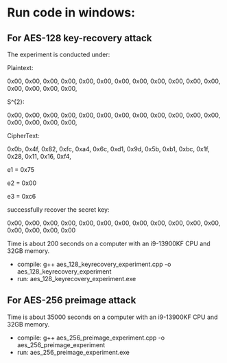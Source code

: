 # Run code in windows:

## For AES-128 key-recovery attack

The experiment is conducted under:

Plaintext:

0x00, 0x00, 0x00, 0x00, 0x00, 0x00, 0x00, 0x00, 0x00, 0x00, 0x00, 0x00, 0x00, 0x00, 0x00, 0x00,

S^{2}:

0x00, 0x00, 0x00, 0x00, 0x00, 0x00, 0x00, 0x00, 0x00, 0x00, 0x00, 0x00, 0x00, 0x00, 0x00, 0x00,

CipherText:

0x0b, 0x4f, 0x82, 0xfc, 0xa4, 0x6c, 0xd1, 0x9d, 0x5b, 0xb1, 0xbc, 0x1f, 0x28, 0x11, 0x16, 0xf4,

e1 = 0x75

e2 = 0x00

e3 = 0xc6

successfully  recover the secret key:

0x00, 0x00, 0x00, 0x00, 0x00, 0x00, 0x00, 0x00, 0x00, 0x00, 0x00, 0x00, 0x00, 0x00, 0x00, 0x00

Time is about 200 seconds on a computer with an i9-13900KF CPU and 32GB memory.

- compile: g++ aes_128_keyrecovery_experiment.cpp -o aes_128_keyrecovery_experiment
- run: aes_128_keyrecovery_experiment.exe

## For AES-256 preimage attack
Time is about 35000 seconds on a computer with an i9-13900KF CPU and 32GB memory.
- compile: g++ aes_256_preimage_experiment.cpp -o aes_256_preimage_experiment
- run: aes_256_preimage_experiment.exe
